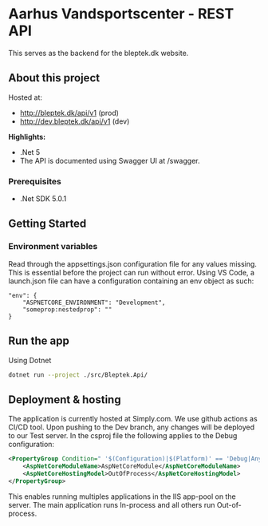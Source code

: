 # Aarhus Vandsportscenter - REST API

This serves as the backend for the bleptek.dk website.

## About this project

Hosted at:

- http://bleptek.dk/api/v1 (prod)
- http://dev.bleptek.dk/api/v1 (dev)

**Highlights:**

- .Net 5
- The API is documented using Swagger UI at /swagger.

### Prerequisites

- .Net SDK 5.0.1

## Getting Started

### Environment variables

Read through the appsettings.json configuration file for any values missing.
This is essential before the project can run without error.
Using VS Code, a launch.json file can have a configuration containing an env object as such: 

```
"env": {
    "ASPNETCORE_ENVIRONMENT": "Development",
    "someprop:nestedprop": ""
}
```

## Run the app

Using Dotnet

```sh
dotnet run --project ./src/Bleptek.Api/
```

## Deployment & hosting

The application is currently hosted at Simply.com.
We use github actions as CI/CD tool. Upon pushing to the Dev branch, any changes will be deployed to our Test server.
In the csproj file the following applies to the Debug configuration: 

```xml
<PropertyGroup Condition=" '$(Configuration)|$(Platform)' == 'Debug|AnyCPU' ">
    <AspNetCoreModuleName>AspNetCoreModule</AspNetCoreModuleName>
    <AspNetCoreHostingModel>OutOfProcess</AspNetCoreHostingModel>
</PropertyGroup>
```

This enables running multiples applications in the IIS app-pool on the server.
The main application runs In-process and all others run Out-of-process.
